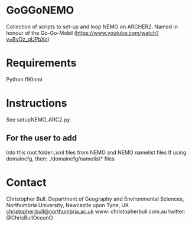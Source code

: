 # GoGGoNEMO
Collection of scripts to set-up and loop NEMO on ARCHER2. Named in honour of the Go-Go-Mobil (https://www.youtube.com/watch?v=BvOz_qUPbXo)

# Requirements
Python
f90nml

# Instructions
See setupNEMO_ARC2.py. 

## For the user to add
Into this root folder:.xml files from NEMO and NEMO namelist files
If using domaincfg, then: ./domaincfg/namelist* files

# Contact
Christopher Bull. 
Department of Geography and Environmental Sciences, 
Northumbria University, Newcastle upon Tyne, UK
christopher.bull@northumbria.ac.uk
www: christopherbull.com.au
twitter: @ChrisBullOceanO

